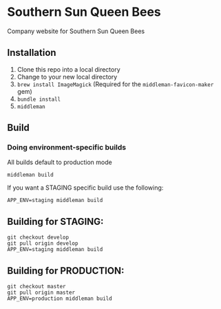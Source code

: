 # Southern Sun Queen Bees

Company website for Southern Sun Queen Bees

## Installation

1. Clone this repo into a local directory
2. Change to your new local directory
3. `brew install ImageMagick` (Required for the `middleman-favicon-maker` gem)
4. `bundle install`
6. `middleman`
## Build
### Doing environment-specific builds

All builds default to production mode

    middleman build

If you want a STAGING specific build use the following:

    APP_ENV=staging middleman build

## Building for STAGING:

    git checkout develop
    git pull origin develop
    APP_ENV=staging middleman build

## Building for PRODUCTION:

    git checkout master
    git pull origin master
    APP_ENV=production middleman build

